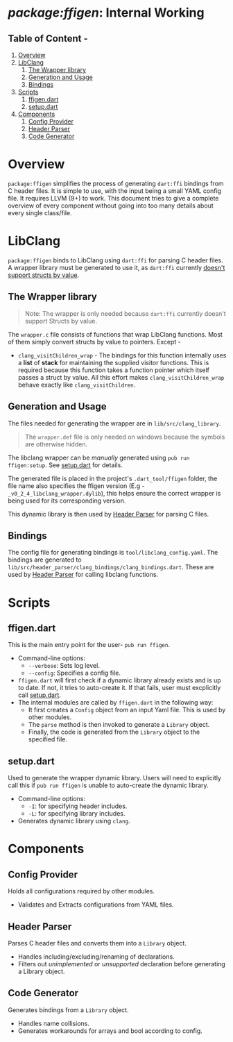 # **_package:ffigen_**: Internal Working
## Table of Content -
1. [Overview](#overview)
2. [LibClang](#LibClang)
    1. [The Wrapper library](#The-Wrapper-library)
    2. [Generation and Usage](#Generation-and-Usage)
    3. [Bindings](#Bindings)
3. [Scripts](#scripts)
    1. [ffigen.dart](#ffigen.dart)
    2. [setup.dart](#setup.dart)
4. [Components](#components)
    1. [Config Provider](#Config-Provider)
    2. [Header Parser](#Header-Parser)
    3. [Code Generator](#Code-Generator)
# Overview
`package:ffigen` simplifies the process of generating `dart:ffi` bindings from C header files. It is simple to use, with the input being a small YAML config file. It requires LLVM (9+) to work. This document tries to give a complete overview of every component without going into too many details about every single class/file.
# LibClang
`package:ffigen` binds to LibClang using `dart:ffi` for parsing C header files. A wrapper library must be generated to use it, as `dart:ffi` currently [doesn't support structs by value](https://github.com/dart-lang/ffigen/issues/3).
## The Wrapper library
> Note: The wrapper is only needed because `dart:ffi` currently doesn't support Structs by value.

The `wrapper.c` file consists of functions that wrap LibClang functions. Most of them simply convert structs by value to pointers. Except -
- `clang_visitChildren_wrap` - The bindings for this function internally uses a **list** of **stack** for maintaining the supplied visitor functions. This is required because this function takes a function pointer which itself passes a struct by value. All this effort makes `clang_visitChildren_wrap` behave exactly like `clang_visitChildren`.
## Generation and Usage
The files needed for generating the wrapper are in `lib/src/clang_library`.
> The `wrapper.def` file is only needed on windows because the symbols are otherwise hidden.

The libclang wrapper can be _manually_ generated using `pub run ffigen:setup`. See [setup.dart](#setup.dart) for details.

The generated file is placed in the project's `.dart_tool/ffigen` folder, the file name also specifies the ffigen version (E.g - `_v0_2_4_libclang_wrapper.dylib`), this helps ensure the correct wrapper is being used for its corresponding version.

This dynamic library is then used by [Header Parser](#header-parser) for parsing C files.
## Bindings
The config file for generating bindings is `tool/libclang_config.yaml`. The bindings are generated to `lib/src/header_parser/clang_bindings/clang_bindings.dart`. These are used by [Header Parser](#header-parser) for calling libclang functions.
# Scripts
## ffigen.dart
This is the main entry point for the user-  `pub run ffigen`.
- Command-line options:
    - `--verbose`: Sets log level.
    - `--config`: Specifies a config file.
- `ffigen.dart` will first check if a dynamic library already exists and is up to date. If not, it tries to auto-create it. If that fails, user must excplicitly call [setup.dart](#setup.dart).
- The internal modules are called by `ffigen.dart` in the following way:
    - It first creates a `Config` object from an input Yaml file. This is used by other modules.
    - The `parse` method is then invoked to generate a `Library` object.
    - Finally, the code is generated from the `Library` object to the specified file.
## setup.dart
Used to generate the wrapper dynamic library. Users will need to explicitly call this if `pub run ffigen` is unable to auto-create the dynamic library.
- Command-line options:
    - `-I`: for specifying header includes.
    - `-L`: for specifying library includes.
- Generates dynamic library using `clang`.
# Components
## Config Provider
Holds all configurations required by other modules.
- Validates and Extracts configurations from YAML files.
## Header Parser
Parses C header files and converts them into a `Library` object.
- Handles including/excluding/renaming of declarations.
- Filters out _unimplemented_ or _unsupported_ declaration before generating a Library object.

## Code Generator
Generates bindings from a `Library` object.
- Handles name collisions.
- Generates workarounds for arrays and bool according to config.

